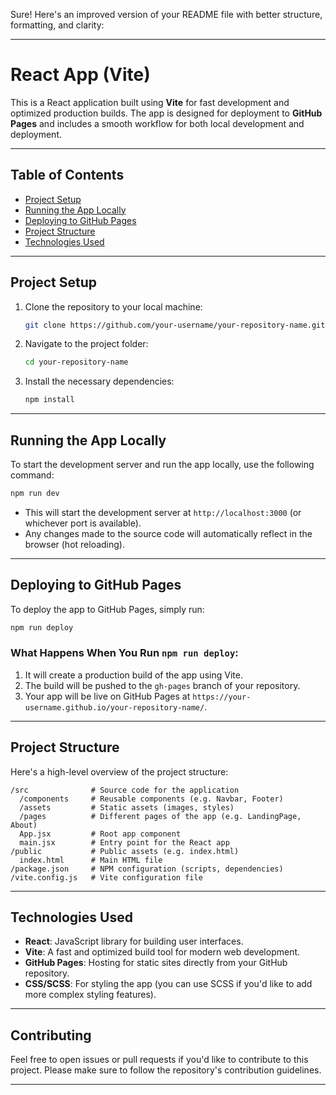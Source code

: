 Sure! Here's an improved version of your README file with better structure, formatting, and clarity:

---

# **React App (Vite)**

This is a React application built using **Vite** for fast development and optimized production builds. The app is designed for deployment to **GitHub Pages** and includes a smooth workflow for both local development and deployment.

---

## **Table of Contents**

- [Project Setup](#project-setup)
- [Running the App Locally](#running-the-app-locally)
- [Deploying to GitHub Pages](#deploying-to-github-pages)
- [Project Structure](#project-structure)
- [Technologies Used](#technologies-used)

---

## **Project Setup**

1. Clone the repository to your local machine:

   ```bash
   git clone https://github.com/your-username/your-repository-name.git
   ```

2. Navigate to the project folder:

   ```bash
   cd your-repository-name
   ```

3. Install the necessary dependencies:

   ```bash
   npm install
   ```

---

## **Running the App Locally**

To start the development server and run the app locally, use the following command:

```bash
npm run dev
```

- This will start the development server at `http://localhost:3000` (or whichever port is available).
- Any changes made to the source code will automatically reflect in the browser (hot reloading).

---

## **Deploying to GitHub Pages**

To deploy the app to GitHub Pages, simply run:

```bash
npm run deploy
```

### **What Happens When You Run `npm run deploy`**:
1. It will create a production build of the app using Vite.
2. The build will be pushed to the `gh-pages` branch of your repository.
3. Your app will be live on GitHub Pages at `https://your-username.github.io/your-repository-name/`.

---

## **Project Structure**

Here's a high-level overview of the project structure:

```
/src              # Source code for the application
  /components     # Reusable components (e.g. Navbar, Footer)
  /assets         # Static assets (images, styles)
  /pages          # Different pages of the app (e.g. LandingPage, About)
  App.jsx         # Root app component
  main.jsx        # Entry point for the React app
/public           # Public assets (e.g. index.html)
  index.html      # Main HTML file
/package.json     # NPM configuration (scripts, dependencies)
/vite.config.js   # Vite configuration file
```

---

## **Technologies Used**

- **React**: JavaScript library for building user interfaces.
- **Vite**: A fast and optimized build tool for modern web development.
- **GitHub Pages**: Hosting for static sites directly from your GitHub repository.
- **CSS/SCSS**: For styling the app (you can use SCSS if you'd like to add more complex styling features).

---

## **Contributing**

Feel free to open issues or pull requests if you'd like to contribute to this project. Please make sure to follow the repository's contribution guidelines.

---
